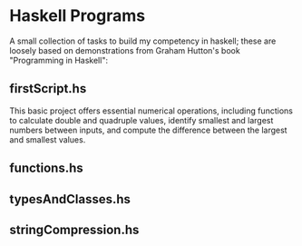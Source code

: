 # Haskell Programs
A small collection of tasks to build my competency in haskell; these are loosely based on demonstrations from Graham Hutton's book "Programming in Haskell":

## firstScript.hs
This basic project offers essential numerical operations, including functions to calculate double and quadruple values, identify smallest and largest numbers between inputs, and compute the difference between the largest and smallest values.
## functions.hs

## typesAndClasses.hs

## stringCompression.hs
